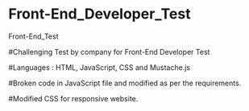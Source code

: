 # Front-End_Developer_Test
Front-End_Test

#Challenging Test by company for
Front-End Developer Test

#Languages : HTML, JavaScript, CSS
and Mustache.js

#Broken code in JavaScript file and
modified as per the requirements.

#Modified CSS for responsive website.
